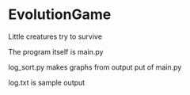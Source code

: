 # EvolutionGame
Little creatures try to survive

The program itself is main.py

log_sort.py makes graphs from output put of main.py

log.txt is sample output
